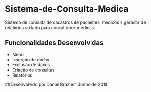 # Sistema-de-Consulta-Medica
 Sistema de consulta de cadastros de pacientes, médicos e gerador de relatórios voltado para consultórios médicos.
 
 ## Funcionalidades Desenvolvidas
* Menu
* Inserção de dados
* Exclusão de dados
* Criação de consultas
* Relatórios


##Desenvolvido por Daniel Braz em Junho de 2019

